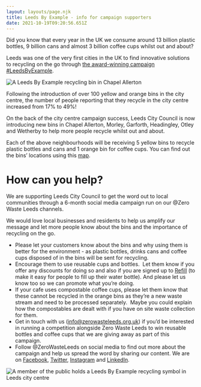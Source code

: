 ```yaml
---
layout: layouts/page.njk
title: Leeds By Example - info for campaign supporters
date: 2021-10-19T09:20:56.651Z
---
```

Did you know that every year in the UK we consume around 13 billion plastic bottles, 9 billion cans and almost 3 billion coffee cups whilst out and about?

Leeds was one of the very first cities in the UK to find innovative solutions to recycling on the go through [the award-winning campaign #LeedsByExample](https://issuu.com/hubbubuk/docs/second_lbe_report_dec_2019_digital). 

![A Leeds By Example recycling bin in Chapel Allerton](/uploads/screenshot-74-.png)

Following the introduction of over 100 yellow and orange bins in the city centre, the number of people reporting that they recycle in the city centre increased from 17% to 49%!

On the back of the city centre campaign success, Leeds City Council is now introducing new bins in Chapel Allerton, Morley, Garforth, Headingley, Otley and Wetherby to help more people recycle whilst out and about. 

Each of the above neighbourhoods will be receiving 5 yellow bins to recycle plastic bottles and cans and 1 orange bin for coffee cups. You can find out the bins’ locations using this [map](https://leedscc.maps.arcgis.com/apps/webappviewer/index.html?id=92e33c0076c64d5895b2a4869ea6468a&fbclid=IwAR14_0WSOq1fVy1nuSXpybpTg688g0COn2fXgJ3GZYRps_--3gW-VdBwe1w). 

# How can you help? 

We are supporting Leeds City Council to get the word out to local communities through a 6-month social media campaign run on our @Zero Waste Leeds channels. 

We would love local businesses and residents to help us amplify our message and let more people know about the bins and the importance of recycling on the go. 

* Please let your customers know about the bins and why using them is better for the environment - as plastic bottles, drinks cans and coffee cups disposed of in the bins will be sent for recycling.  
* Encourage them to use reusable cups and bottles.  Let them know if you offer any discounts for doing so and also if you are signed up to [Refill](https://www.refill.org.uk/) (to make it easy for people to fill up their water bottle).  And please let us know too so we can promote what you’re doing. 
* If your cafe uses compostable coffee cups, please let them know that these cannot be recycled in the orange bins as they’re a new waste stream and need to be processed separately.  Maybe you could explain how the compostables are dealt with if you have on site waste collection for them. 
* Get in touch with us ([info@zerowasteleeds.org.uk](mailto:info@zerowasteleeds.org.uk)) if you’d be interested in running a competition alongside Zero Waste Leeds to win reusable bottles and coffee cups that we are giving away as part of this campaign. 
* Follow @ZeroWasteLeeds on social media to find out more about the campaign and help us spread the word by sharing our content. We are on [Facebook](https://www.facebook.com/zerowasteleeds), [Twitter](https://twitter.com/ZeroWasteLeeds), [Instagram](https://www.instagram.com/zerowasteleeds/?hl=en) and [LinkedIn](https://www.linkedin.com/company/zero-waste-leeds/?viewAsMember=true).  

![A member of the public holds a Leeds By Example recycling symbol in Leeds city centre](/uploads/screenshot-76-.png)